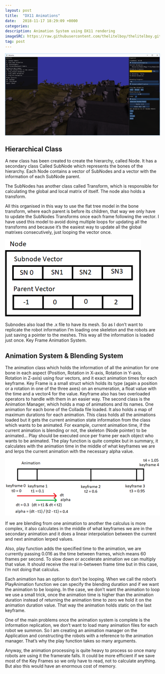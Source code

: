 ```yaml
---
layout: post
title:  "DX11 Animations"
date:   2018-11-17 18:29:09 +0000
categories: 
description: Animation System using DX11 rendering
imageSRC: https://raw.githubusercontent.com/thelitelboy/thelitelboy.github.io/master/_assets/dx11animation.png
tag: post
---
```


![DX11Animation][DX11-DX11Animation]

## Hierarchical Class

A new class has been created to create the hierarchy, called Node. It has a secondary class Called SubNode which represents the bones of the hierarchy. Each Node contains a vector of SubNodes and a vector with the information of each SubNode parent. 

The SubNodes has another class called Transform, which is responsible for calculating the global and local matrix of itself. The node also holds a transform. 

All this organised in this way to use the flat tree model in the bone transform, where each parent is before its children, that way we only have to update the SubNodes Transforms once each frame following the vector. I have used this model to avoid doing multiple loops for updating all the transforms and because it’s the easiest way to update all the global matrixes consecutively, just looping the vector once. 
 
![Node][DX11-Node]

Subnodes also load the .x file to have its mesh. So as I don’t want to replicate the robot information I’m loading one skeleton and the robots are just saving a pointer to the meshes. This way all the information is loaded just once. Key Frame Animation System.

## Animation System & Blending System

The animation class which holds the information of all the animation for one bone in each aspect (Position, Rotation in X-axis, Rotation in Y-axis, Rotation in Z-axis) using four vectors, and it exact animation times for each keyframe.  Key Frame is a small struct which holds its type (again a position or a rotation in one of the three axes) on an enumeration, a float value with the time and a vector4 for the value. Keyframe also has two overloaded operators to handle with them in an easier way. 
The second class is the Animation Manager, which holds a map of animations and its names. One animation for each bone of the Collada file loaded. It also holds a map of maximum durations for each animation. This class holds all the animations loaded but it gets the current animation state information from the class which wants to be animated. For example, current animation time, if the current animation is blending or not, the skeleton (Node pointer) to be animated…
Play should be executed once per frame per each object who wants to be animated. The play function is quite complex but in summary, it calculates with the animation time in the middle of what keyframes we are and lerps the current animation with the necessary alpha value. 
 
![Animation][DX11-Animation]


If we are blending from one animation to another the calculus is more complex, it also calculates in the middle of what keyframes we are in the secondary animation and it does a linear interpolation between the current and next animation lerped values. 

Also, play function adds the specified time to the animation, we are currently passing 0.016 as the time between frames, which means 60 frames per second. To slow down or accelerate animation we can multiply that value. It should receive the real in-between frame time but in this case, I’m not doing that calculus. 

Each animation has an option to don’t be looping. When we call the robot’s PlayAnimation function we can specify the blending duration and if we want the animation to be looping. In the case, we don’t want the animation to loop we use a small trick, once the animation time is higher than the animation duration instead of returning the animation time to zero we hold it on the animation duration value. That way the animation holds static on the last keyframe. 

One of the main problems once the animation system is complete is the information replication, we don’t want to load many animation files for each robot we summon. So I am creating an animation manager on the Application and constructing the robots with a reference to the animation manager. That’s why the play function takes so many arguments. 

Anyway, the animation processing is quite heavy to process so once many robots are using it the framerate falls. It could be more efficient if we save most of the Key Frames so we only have to read, not to calculate anything. But also this would have an enormous cost of memory.

[DX11-DX11Animation]: https://raw.githubusercontent.com/thelitelboy/thelitelboy.github.io/master/_assets/dx11animation.png
[DX11-Node]: https://raw.githubusercontent.com/thelitelboy/thelitelboy.github.io/master/_assets/NodeDX11.png
[DX11-Animation]: https://raw.githubusercontent.com/thelitelboy/thelitelboy.github.io/master/_assets/animation.png